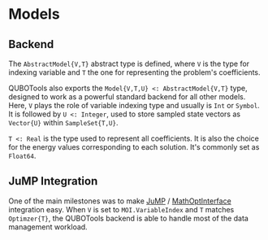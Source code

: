 # Models

## Backend

The `AbstractModel{V,T}` abstract type is defined, where `V` is the type for indexing variable and `T` the one for representing the problem's coefficients.

QUBOTools also exports the ``Model{V,T,U} <: AbstractModel{V,T}`` type, designed to work as a powerful standard backend for all other models.
Here, `V` plays the role of variable indexing type and usually is `Int` or `Symbol`.
It is followed by `U <: Integer`, used to store sampled state vectors as `Vector{U}` within `SampleSet{T,U}`.

`T <: Real` is the type used to represent all coefficients.
It is also the choice for the energy values corresponding to each solution.
It's commonly set as `Float64`.

## JuMP Integration

One of the main milestones was to make [JuMP](https://jump.dev) / [MathOptInterface](https://github.com/jump-dev/MathOptInterface.jl) integration easy.
When `V` is set to `MOI.VariableIndex` and `T` matches `Optimzer{T}`, the QUBOTools backend is able to handle most of the data management workload.